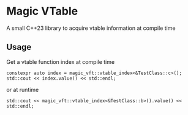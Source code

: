# Magic VTable
A small C++23 library to acquire vtable information at compile time


## Usage
Get a vtable function index at compile time
```
constexpr auto index = magic_vft::vtable_index<&TestClass::c>();
std::cout << index.value() << std::endl;
```
or at runtime
```
std::cout << magic_vft::vtable_index<&TestClass::b>().value() << std::endl;
```